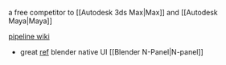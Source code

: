 a free competitor to [[Autodesk 3ds Max|Max]] and [[Autodesk Maya|Maya]]

[pipeline wiki](https://github.com/paulgolter/blender-pipeline-integration#community)

- great [ref](https://blender.stackexchange.com/questions/30444/create-an-interface-which-is-similar-to-the-material-list-box) blender native UI [[Blender  N-Panel|N-panel]]


